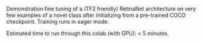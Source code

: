 Demonstration fine tuning of a (TF2 friendly) RetinaNet architecture on very few examples of a novel class after initializing from a pre-trained COCO checkpoint. Training runs in eager mode.

Estimated time to run through this colab (with GPU): < 5 minutes.

